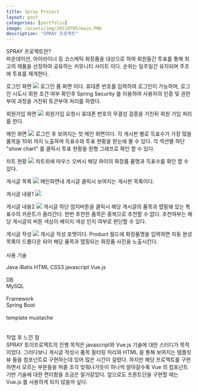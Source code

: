```yaml
---
title: Spray Project
layout: post
categories: [portfolio]
image: /assets/img/20210705/main.PNG
description: "SPRAY 프로젝트"
---
```


SPRAY 프로젝트란?<br>
파운데이션, 아이라이너 등 코스메틱 화장품을 대상으로 하여 회원들간 투표를 통해 최고의 제품을 선정하여 공유하는 커뮤니티 사이트 이다. 순위는 일주일간 유지되며 주초에 투표를 재개한다.

로그인 화면
<img src="/showRoom/assets/img/20210705/login.PNG"> 
로그인 폼 화면 이다. 휴대폰 번호를 입력하여 로그인이 가능하며, 로그인 시도시 회원 조건 여부 확인후 Spring Security 를 이용하여 사용자의 인증 및 권한 부여 과정을 거친뒤 토큰부여 처리를 하였다. 

회원가입 화면
<img src="/showRoom/assets/img/20210705/join.PNG"> 
회원가입 요청시 휴대폰 번호의 무결성 검증을 거친뒤 회원 가입 처리를 한다.

메인 화면
<img src="/showRoom/assets/img/20210705/main.PNG"> 
로그인 후 보여지는 첫 메인 화면이다. 각 게시판 별로 득표수가 가장 많을 품목을 10위 까지 노출하며 득표수와 투표 현황을 한눈에 볼 수 있다.
각 섹션별 하단 "show chart" 를 클릭시 투표 현황을 원형 그래프로 확인 할 수 있다. 

차트 현황
<img src="/showRoom/assets/img/20210705/chart.PNG"> 
차트위에 마우스 오버시 해당 파이의 화장품 품명과 득표수를 확인 할 수 있다.

게시글 목록
<img src="/showRoom/assets/img/20210705/boardlist.PNG"> 
메인화면내 게시글 클릭시 보여지는 게시판 목록이다. 

게시글 내용1
<img src="/showRoom/assets/img/20210705/content1.PNG"> 

게시글 내용2
<img src="/showRoom/assets/img/20210705/content2.PNG"> 
게시글 하단 엄지버튼을 클릭시 해당 게시글의 품목과 맵핑돼 있는 특표수의 카운트가 올라간다. 한번 추천한 품목은 중복으로 추천할 수 없다. 
추천여부는 해당 게시글의 버튼 색상이 베이지 색상 인지 여부로 판단할 수 있다.

게시글 작성
<img src="/showRoom/assets/img/20210705/boardWrite.PNG"> 
게시글 작성 포멧이다. 
Product 필드에 화장품명을 입력하면 자동 완성 목록이 드롭다운 되어 해당 품목과 맵핑되는 화장품 사진을 노출시킨다. 
<br>
<br>
사용 기술<br>

Java
iBatis
HTML
CSS3
javascript
Vue.js
<br>
<br>
DB<br>
MySQL
<br>
<br>
Framework<br>
Spring Boot
<br>
<br>
template 
mustache<br>
<br>
<br>
작업 후 느낀 점<br>
SPRAY 토이프로젝트의 진행 목적은 javascript와 Vue.js 기술에 대한 스터디가 목적이었다. 그러다보니 게시글 작성시 품목 필터링 처리와 HTML 을 통해 보여지는 템플릿 뷰 들을 컴포넌트로 구현하는데 있어 많은 시간이 걸렸다. 하지만 해당 프로젝트를 구현하면서 모르는 부분들을 퍼즐 조각 맞춰나가듯이 하나씩 알아갈수록 Vue 의 컴포넌트 기반 기술에 대한 편리함을 조금은 알거같았다. 앞으로도 프론트단을 구현할 때는 Vue.js 를 사용하게 되지 않을까 싶다. 


 
